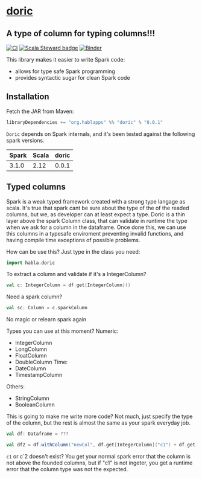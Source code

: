 # [doric](https://en.wikipedia.org/wiki/Doric_order)

## A type of column for typing columns!!!

[![CI](https://github.com/hablapps/doric/actions/workflows/ci.yml/badge.svg)](https://github.com/hablapps/doric/actions/workflows/ci.yml)
[![Scala Steward badge](https://img.shields.io/badge/Scala_Steward-helping-blue.svg?style=flat&logo=data:image/png;base64,iVBORw0KGgoAAAANSUhEUgAAAA4AAAAQCAMAAAARSr4IAAAAVFBMVEUAAACHjojlOy5NWlrKzcYRKjGFjIbp293YycuLa3pYY2LSqql4f3pCUFTgSjNodYRmcXUsPD/NTTbjRS+2jomhgnzNc223cGvZS0HaSD0XLjbaSjElhIr+AAAAAXRSTlMAQObYZgAAAHlJREFUCNdNyosOwyAIhWHAQS1Vt7a77/3fcxxdmv0xwmckutAR1nkm4ggbyEcg/wWmlGLDAA3oL50xi6fk5ffZ3E2E3QfZDCcCN2YtbEWZt+Drc6u6rlqv7Uk0LdKqqr5rk2UCRXOk0vmQKGfc94nOJyQjouF9H/wCc9gECEYfONoAAAAASUVORK5CYII=)](https://scala-steward.org)
[![Binder](https://mybinder.org/badge_logo.svg)](https://mybinder.org/v2/gh/hablapps/doric/HEAD?filepath=Doric%20Infomercial.ipynb)

This library makes it easier to write Spark code:

* allows for type safe Spark programming
* provides syntactic sugar for clean Spark code

## Installation

Fetch the JAR from Maven:

```scala
libraryDependencies += "org.hablapps" %% "doric" % "0.0.1"
```

`Doric` depends on Spark internals, and it's been tested against the following spark versions.

| Spark | Scala | doric  |
|-------|-------|-------|
| 3.1.0 | 2.12  | 0.0.1 |

## Typed columns

Spark is a weak typed framework created with a strong type langage as scala. It's true that spark cant be sure about the type of the of the readed columns, but we, as developer can at least expect a type.
Doric is a thin layer above the spark Column class, that can validate in runtime the type when we ask for a column in the dataframe. Once done this, we can use this columns in a typesafe enviroment preventing invalid functions, and having compile time exceptions of possible problems.

How can be use this? Just type in the class you need:
```scala
import habla.doric
```

To extract a column and validate if it's a IntegerColumn?
```scala
val c: IntegerColumn = df.get[IntegerColumn]()
```
Need a spark column?
```scala
val sc: Column = c.sparkColumn
```
No magic or relearn spark again

Types you can use at this moment?
Numeric:
* IntegerColumn
* LongColumn
* FloatColumn
* DoubleColumn
Time:
* DateColumn
* TimestampColumn

Others:
* StringColumn
* BooleanColumn

This is going to make me write more code?
Not much, just specify the type of the column, but the rest is almost the same as your spark everyday job.

```scala
val df: Dataframe = ???

val df2 = df.withColumn("newCol", df.get[IntegerColumn]("c1") + df.get[IntegerColumn]("c2"))
```
`c1` or c`2 doesn't exist? You get your normal spark error that the column is not above the founded columns, but if "c1" is not ingeter, you get a runtime error that the column type was not the expected.
